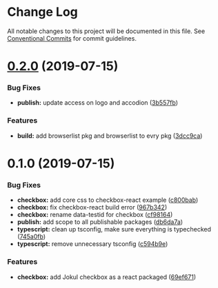# Change Log

All notable changes to this project will be documented in this file.
See [Conventional Commits](https://conventionalcommits.org) for commit guidelines.

# [0.2.0](https://github.com/fremtind/jokul/compare/@fremtind/jkl-checkbox-react@0.1.0...@fremtind/jkl-checkbox-react@0.2.0) (2019-07-15)


### Bug Fixes

* **publish:** update access on logo and accodion ([3b557fb](https://github.com/fremtind/jokul/commit/3b557fb))


### Features

* **build:** add browserlist pkg and browserlist to evry pkg ([3dcc9ca](https://github.com/fremtind/jokul/commit/3dcc9ca))





# 0.1.0 (2019-07-15)


### Bug Fixes

* **checkbox:** add core css to checkbox-react example ([c800bab](https://github.com/fremtind/jokul/commit/c800bab))
* **checkbox:** fix checkbox-react build error ([967b342](https://github.com/fremtind/jokul/commit/967b342))
* **checkbox:** rename data-testid for checkbox ([cf98164](https://github.com/fremtind/jokul/commit/cf98164))
* **publish:** add scope to all publishable packages ([db6da7a](https://github.com/fremtind/jokul/commit/db6da7a))
* **typescript:** clean up tsconfig, make sure everything is typechecked ([745a0fb](https://github.com/fremtind/jokul/commit/745a0fb))
* **typescript:** remove unnecessary tsconfig ([c594b9e](https://github.com/fremtind/jokul/commit/c594b9e))


### Features

* **checkbox:** add Jokul checkbox as a react packaged ([69ef671](https://github.com/fremtind/jokul/commit/69ef671))
